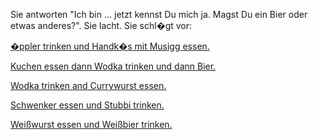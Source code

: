 Sie antworten "Ich bin ... jetzt kennst Du mich ja. Magst Du ein Bier oder etwas anderes?".
Sie lacht.
Sie schl�gt vor:


[�ppler trinken und Handk�s mit Musigg essen.](Hessen/aus_Hessen.md)


[Kuchen essen dann Wodka trinken und dann Bier.](MeckPomm/aus_Meckpomm.md)


[Wodka trinken and Currywurst essen.](Berlin/aus_Berlin.md)


[Schwenker essen und Stubbi trinken.](Saarland/aus_dem_Saarland.md)


[Weißwurst essen und Weißbier trinken.](Bayern/aus_Bayern.md)
